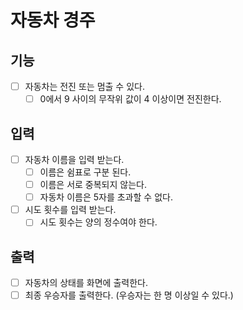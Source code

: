 # 자동차 경주

## 기능
- [ ] 자동차는 전진 또는 멈출 수 있다.
  - [ ] 0에서 9 사이의 무작위 값이 4 이상이면 전진한다.

## 입력
- [ ] 자동차 이름을 입력 받는다.
  - [ ] 이름은 쉼표로 구분 된다.
  - [ ] 이름은 서로 중복되지 않는다.
  - [ ] 자동차 이름은 5자를 초과할 수 없다.
- [ ] 시도 횟수를 입력 받는다.
  - [ ] 시도 횟수는 양의 정수여야 한다.

## 출력
- [ ] 자동차의 상태를 화면에 출력한다.
- [ ] 최종 우승자를 출력한다. (우승자는 한 명 이상일 수 있다.)
